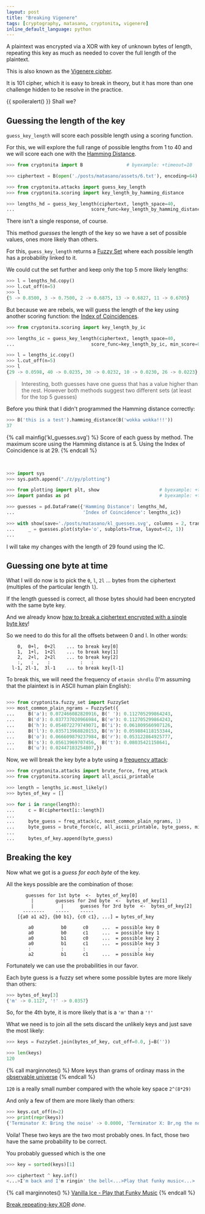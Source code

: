 ```yaml
---
layout: post
title: "Breaking Vigenere"
tags: [cryptography, matasano, cryptonita, vigenere]
inline_default_language: python
---
```


A plaintext was encrypted via a XOR with key of unknown bytes of length,
repeating this key as much as needed to cover the full length of
the plaintext.

This is also known as the
[Vigenere cipher](https://en.wikipedia.org/wiki/Vigen%C3%A8re_cipher).

It is 101 cipher, which it is easy to break in theory, but it has more than
one challenge hidden to be resolve in the practice.

{{ spoileralert() }}
Shall we?<!--more-->

## Guessing the length of the key

``guess_key_length`` will score each possible length using a scoring
function.

For this, we will explore the full range of possible lengths from 1 to 40
and we will score each one with the
[Hamming Distance](https://en.wikipedia.org/wiki/Hamming_distance).

```python
>>> from cryptonita import B                # byexample: +timeout=10

>>> ciphertext = B(open('./posts/matasano/assets/6.txt'), encoding=64)

>>> from cryptonita.attacks import guess_key_length
>>> from cryptonita.scoring import key_length_by_hamming_distance

>>> lengths_hd = guess_key_length(ciphertext, length_space=40,
...                            score_func=key_length_by_hamming_distance)
```

There isn't a single response, of course.

This method *guesses* the length of
the key so we have a set of possible values, ones more likely than
others.

For this, ``guess_key_length`` returns a
[Fuzzy Set](https://en.wikipedia.org/wiki/Fuzzy_set) where each possible
length has a probability linked to it.

We could cut the set further and keep only the top 5 more likely lengths:

```python
>>> l = lengths_hd.copy()
>>> l.cut_off(n=5)
>>> l
{5 -> 0.8500, 3 -> 0.7500, 2 -> 0.6875, 13 -> 0.6827, 11 -> 0.6705}
```

But because we are rebels, we will guess the length of the key using
another scoring function: the
[Index of Coincidences](https://en.wikipedia.org/wiki/Index_of_coincidence).

```python
>>> from cryptonita.scoring import key_length_by_ic

>>> lengths_ic = guess_key_length(ciphertext, length_space=40,
...                            score_func=key_length_by_ic, min_score=0.01)

>>> l = lengths_ic.copy()
>>> l.cut_off(n=5)
>>> l
{29 -> 0.0598, 40 -> 0.0235, 30 -> 0.0232, 10 -> 0.0230, 26 -> 0.0223}
```

> Interesting, both guesses have one guess that has a value higher than the
> rest. However both methods suggest two different sets (at least for the top 5
> guesses)

Before you think that I didn't programmed the Hamming distance correctly:

```python
>>> B('this is a test').hamming_distance(B('wokka wokka!!!'))
37
```

{% call mainfig('kl_guesses.svg') %}
Score of each guess by method. The maximum score using the Hamming distance is at 5. Using the Index of Coincidence is at 29.
{% endcall %}

<br />

```python
>>> import sys
>>> sys.path.append("./z/py/plotting")

>>> from plotting import plt, show                      # byexample: +timeout=10
>>> import pandas as pd                                 # byexample: +timeout=10

>>> guesses = pd.DataFrame({'Hamming Distance': lengths_hd,
...                         'Index of Coincidence': lengths_ic})

>>> with show(save='./posts/matasano/kl_guesses.svg', columns = 2, transparent = True): # byexample: +timeout=600 +skip
...     _ = guesses.plot(style='o', subplots=True, layout=(2, 1))
...
```

I will take my changes with the length of 29 found using the IC.

## Guessing one byte at time

What I will do now is to pick the ``0``, ``l``, ``2l`` ... bytes from
the ciphertext (multiples of the particular length ``l``).

If the length guessed is correct, all those bytes should had been encrypted
with the same byte key.

And we already know [how to break a ciphertext encrypted with a single byte
key](/articles/2018/03/01/In-XOR-We-Trust.html)!

So we need to do this for all the offsets between 0 and l. In other words:

```
    0,  0+l,  0+2l    ... to break key[0]
    1,  1+l,  1+2l    ... to break key[1]
    2,  2+l,  2+2l    ... to break key[2]
    :,   : ,   :           :   :
  l-1, 2l-1,  3l-1    ... to break key[l-1]
```

To break this, we will need the frequency of ``etaoin shrdlu`` (I'm
assuming that the plaintext is in ASCII human plain English):

```python

>>> from cryptonita.fuzzy_set import FuzzySet
>>> most_common_plain_ngrams = FuzzySet({
...     B('a'): 0.072466082820916, B(' '): 0.112705299864243,
...     B('d'): 0.037737020966984, B('e'): 0.112705299864243,
...     B('h'): 0.054072279749071, B('i'): 0.061809566907126,
...     B('l'): 0.035713968820153, B('n'): 0.059884118153344,
...     B('o'): 0.066609879237984, B('r'): 0.053122864925777,
...     B('s'): 0.05613969707456,  B('t'): 0.08035421158641,
...     B('u'): 0.02447183254807,})
```

Now, we will break the key byte a byte using a
[frequency attack](/articles/2018/03/01/In-XOR-We-Trust.html):

```python
>>> from cryptonita.attacks import brute_force, freq_attack
>>> from cryptonita.scoring import all_ascii_printable

>>> length = lengths_ic.most_likely()
>>> bytes_of_key = []

>>> for i in range(length):
...     c = B(ciphertext[i::length])
...
...     byte_guess = freq_attack(c, most_common_plain_ngrams, 1)
...     byte_guess = brute_force(c, all_ascii_printable, byte_guess, min_score=0.01)
...
...     bytes_of_key.append(byte_guess)
```

## Breaking the key

Now what we got is a *guess for each byte* of the key.

All the keys possible are the combination of those:

```
       guesses for 1st byte  <-  bytes_of_key[0]
         |        guesses for 2nd byte  <-  bytes_of_key[1]
         |          |      guesses for 3rd byte  <-  bytes_of_key[2]
      --------    -----    -----
    [{a0 a1 a2}, {b0 b1}, {c0 c1}, ...] = bytes_of_key

        a0          b0      c0     ...  = possible key 0
        a0          b0      c1     ...  = possible key 1
        a0          b1      c0     ...  = possible key 2
        a0          b1      c1     ...  = possible key 3
        :           :       :                   :   :
        a2          b1      c1     ...  = possible key
```

Fortunately we can use the probabilities in our favor.

Each byte guess is a fuzzy set where some possible bytes are more
likely than others:

```python
>>> bytes_of_key[3]
{'m' -> 0.1127, '!' -> 0.0357}
```

So, for the 4th byte, it is more likely that is a ``'m'`` than a ``'!'``

What we need is to join all the sets
discard the unlikely keys and just save the most likely:

```python
>>> keys = FuzzySet.join(bytes_of_key, cut_off=0.0, j=B(''))

>>> len(keys)
120
```

{% call marginnotes() %}
More keys than grams of ordinay mass in the
[observable universe](https://en.wikipedia.org/wiki/Observable_universe)
{% endcall %}

``120`` is a really small number compared with the whole key space ``2^(8*29)``

And only a few of them are more likely than others:

```python
>>> keys.cut_off(n=2)
>>> print(repr(keys))
{'Terminator X: Bring the noise' -> 0.0000, 'Terminator X: Br,ng the noise' -> 0.0000}

```

Voila! These two keys are the two most probably ones. In fact, those
two have the same probability to be correct.

You probably guessed which is the one

```python
>>> key = sorted(keys)[1]

>>> ciphertext ^ key.inf()
<...>I'm back and I'm ringin' the bell<...>Play that funky music<...>
```
{% call marginnotes() %}
[Vanilla Ice - Play that Funky Music](https://www.youtube.com/watch?v=n2Ubq9XII8c)
{% endcall %}

[Break repeating-key XOR](https://cryptopals.com/sets/1/challenges/6) *done*.


